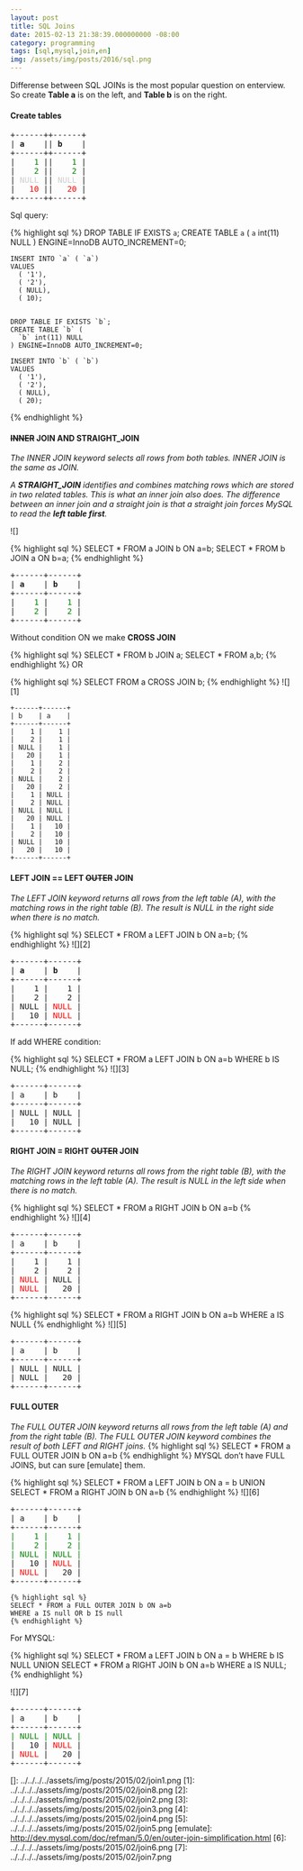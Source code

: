 ```yaml
---
layout: post
title: SQL Joins
date: 2015-02-13 21:38:39.000000000 -08:00
category: programming
tags: [sql,mysql,join,en]
img: /assets/img/posts/2016/sql.png
---
```

Differense between SQL JOINs is the most popular question on enterview.
So create **Table a** is on the left, and **Table b** is on the right.

#### Create tables
<pre>
+------++------+
| <b>a</b>    || <b>b</b>    |
+------++------+
|    <span style="color:green">1</span> ||    <span style="color:green">1</span> |
|    <span style="color:green">2</span> ||    <span style="color:green">2</span> |
| <span style="color:#ccc">NULL</span> || <span style="color:#ccc">NULL</span> |
|   <span style="color:red">10</span> ||   <span style="color:red">20</span> |
+------++------+
</pre>Sql query:

{% highlight sql %}
    DROP TABLE IF EXISTS `a`;
    CREATE TABLE `a` (
      `a` int(11) NULL
    ) ENGINE=InnoDB AUTO_INCREMENT=0;

    INSERT INTO `a` ( `a`) 
    VALUES 
      ( '1'),
      ( '2'),
      ( NULL),
      ( 10);


    DROP TABLE IF EXISTS `b`;
    CREATE TABLE `b` (
      `b` int(11) NULL
    ) ENGINE=InnoDB AUTO_INCREMENT=0;

    INSERT INTO `b` ( `b`) 
    VALUES 
      ( '1'),
      ( '2'),
      ( NULL),
      ( 20);
{% endhighlight %}
#### ~~INNER~~ JOIN AND STRAIGHT\_JOIN

*The INNER JOIN keyword selects all rows from both tables. INNER JOIN is the same as JOIN.*

*A **STRAIGHT\_JOIN** identifies and combines matching rows which are stored in two related tables. This is what an inner join also does. The difference between an inner join and a straight join is that a straight join forces MySQL to read the **left table first**.*

![]

{% highlight sql %}
    SELECT * FROM a JOIN b ON a=b;
    SELECT * FROM b JOIN a ON b=a;
{% endhighlight %}
<pre>
+------+------+
| <b>a</b>    | <b>b</b>    |
+------+------+
|    <span style="color:green">1</span> |    <span style="color:green">1</span> |
|    <span style="color:green">2</span> |    <span style="color:green">2</span> |
+------+------+
</pre>
Without condition ON we make **CROSS JOIN**

{% highlight sql %}
    SELECT * FROM b JOIN a;
    SELECT * FROM a,b; 
{% endhighlight %}
OR

{% highlight sql %}
     SELECT FROM a CROSS JOIN b;
{% endhighlight %}
![][1]

    +------+------+
    | b    | a    |
    +------+------+
    |    1 |    1 |
    |    2 |    1 |
    | NULL |    1 |
    |   20 |    1 |
    |    1 |    2 |
    |    2 |    2 |
    | NULL |    2 |
    |   20 |    2 |
    |    1 | NULL |
    |    2 | NULL |
    | NULL | NULL |
    |   20 | NULL |
    |    1 |   10 |
    |    2 |   10 |
    | NULL |   10 |
    |   20 |   10 |
    +------+------+
#### LEFT JOIN == LEFT ~~OUTER~~ JOIN

*The LEFT JOIN keyword returns all rows from the left table (A), with the matching rows in the right table (B). The result is NULL in the right side when there is no match.*

{% highlight sql %}
    SELECT * FROM a LEFT JOIN b ON a=b;
{% endhighlight %}
![][2]
<pre>
+------+------+
| <b>a</b>    | <b>b</b>    |
+------+------+
|    1 |    1 |
|    2 |    2 |
| NULL | <span style="color:red">NULL</span> |
|   10 | <span style="color:red">NULL</span> |
+------+------+
</pre>
If add WHERE condition:

{% highlight sql %}
    SELECT * FROM a LEFT JOIN b ON a=b WHERE b IS NULL;
{% endhighlight %}
![][3]
<pre>
+------+------+
| a    | b    |
+------+------+
| NULL | NULL |
|   10 | NULL |
+------+------+
</pre>
#### RIGHT JOIN = RIGHT ~~OUTER~~ JOIN

*The RIGHT JOIN keyword returns all rows from the right table (B), with the matching rows in the left table (A). The result is NULL in the left side when there is no match.*

{% highlight sql %}
    SELECT * FROM a RIGHT JOIN b ON a=b
{% endhighlight %}
![][4]

<pre>
+------+------+
| a    | b    |
+------+------+
|    1 |    1 |
|    2 |    2 |
| <span style="color:red">NULL</span> | NULL |
| <span style="color:red">NULL</span> |   20 |
+------+------+
</pre>
{% highlight sql %}
    SELECT * FROM a RIGHT JOIN b ON a=b WHERE a IS NULL
{% endhighlight %}
![][5]

<pre>
+------+------+
| a    | b    |
+------+------+
| NULL | NULL |
| NULL |   20 |
+------+------+
</pre>
#### FULL OUTER

*The FULL OUTER JOIN keyword returns all rows from the left table (A) and from the right table (B). The FULL OUTER JOIN keyword combines the result of both LEFT and RIGHT joins.*
{% highlight sql %}
    SELECT * FROM a FULL OUTER JOIN b ON a=b
{% endhighlight %}
MYSQL don’t have FULL JOINS, but can sure [emulate] them.

{% highlight sql %}
    SELECT * FROM a LEFT JOIN b ON a = b
    UNION
    SELECT * FROM a RIGHT JOIN b ON a=b
{% endhighlight %}
![][6]

<pre>
+------+------+
| a    | b    |
+------+------+
<span style="color:green">|    1 |    1 |
|    2 |    2 |
| NULL | NULL |</span>
|   10 | <span style="color:red">NULL</span> |
| <span style="color:red">NULL</span> |   20 |
+------+------+
</pre>
    {% highlight sql %}
    SELECT * FROM a FULL OUTER JOIN b ON a=b
    WHERE a IS null OR b IS null
    {% endhighlight %}
For MYSQL:


{% highlight sql %}
SELECT * FROM a LEFT JOIN b ON a = b WHERE b IS NULL
UNION 
SELECT * FROM a RIGHT JOIN b ON a=b WHERE a IS NULL; 
{% endhighlight %}

![][7]

<pre>
+------+------+
| a    | b    |
+------+------+
<span style="color:green">| NULL | NULL |</span>
|   10 | <span style="color:red">NULL</span> |
| <span style="color:red">NULL</span> |   20 |
+------+------+
</pre>
  []: ../../../../assets/img/posts/2015/02/join1.png
  [1]: ../../../../assets/img/posts/2015/02/join8.png
  [2]: ../../../../assets/img/posts/2015/02/join2.png
  [3]: ../../../../assets/img/posts/2015/02/join3.png
  [4]: ../../../../assets/img/posts/2015/02/join4.png
  [5]: ../../../../assets/img/posts/2015/02/join5.png
  [emulate]: http://dev.mysql.com/doc/refman/5.0/en/outer-join-simplification.html
  [6]: ../../../../assets/img/posts/2015/02/join6.png
  [7]: ../../../../assets/img/posts/2015/02/join7.png
